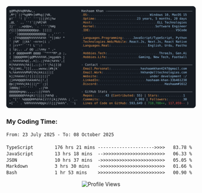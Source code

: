 <a href="https://github.com/HashaamKhan19/HashaamKhan19">
  <picture>
    <source media="(prefers-color-scheme: dark)" srcset="https://raw.githubusercontent.com/HashaamKhan19/HashaamKhan19/main/dark_mode.svg">
    <img alt="Hashaam Khan's GitHub Profile README" src="https://raw.githubusercontent.com/HashaamKhan19/HashaamKhan19/main/dark_mode.svg">
  </picture>
</a>

<h3>My Coding Time:</h1>
<!--START_SECTION:waka-->

```txt
From: 23 July 2025 - To: 08 October 2025

TypeScript        176 hrs 21 mins --------------------->>>>   83.78 %
JavaScript        13 hrs 18 mins  -->>>>>>>>>>>>>>>>>>>>>>>   06.33 %
JSON              10 hrs 37 mins  ->>>>>>>>>>>>>>>>>>>>>>>>   05.05 %
Markdown          3 hrs 30 mins   ->>>>>>>>>>>>>>>>>>>>>>>>   01.66 %
Bash              1 hr 53 mins    >>>>>>>>>>>>>>>>>>>>>>>>>   00.90 %
```

<!--END_SECTION:waka-->

<p align="center">
  <img src="https://komarev.com/ghpvc/?username=HashaamKhan19&color=grey&style=for-the-badge&abbreviated=true" alt="Profile Views"/>
</p>
